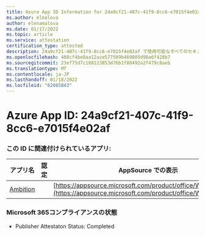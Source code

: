 ```yaml
---
title: Azure App ID Information for 24a9cf21-407c-41f9-8cc6-e7015f4e02af
ms.author: elmalova
author: elenamalova
ms.date: 01/17/2022
ms.topic: article
ms.service: attestation
certification_type: attested
description: 24a9cf21-407c-41f9-8cc6-e7015f4e02af で使用可能なすべてのセキュリティおよびコンプライアンス情報。
ms.openlocfilehash: 408cf4be8aa12ace577509b469005d98a6f428b7
ms.sourcegitcommit: 23ef75d7c108123853d76b1f80492a2f479c8aeb
ms.translationtype: MT
ms.contentlocale: ja-JP
ms.lasthandoff: 01/18/2022
ms.locfileid: "62065843"
---
```

# <a name="azure-app-id-24a9cf21-407c-41f9-8cc6-e7015f4e02af"></a>Azure App ID: 24a9cf21-407c-41f9-8cc6-e7015f4e02af


### <a name="apps-associated-with-this-id"></a>この ID に関連付けられているアプリ:
| **アプリ名** | **認定** | **AppSource での表示** |
|--------------|---------------|-----------------------|
| [Ambition](https://docs.microsoft.com/microsoft-365-app-certification/forward/WA200003159) |  | [https://appsource.microsoft.com/product/office/WA200003159](https://appsource.microsoft.com/product/office/WA200003159) |

### <a name="microsoft-365-app-compliance-status"></a>Microsoft 365コンプライアンスの状態
- Publisher Attestaton Status: Completed
